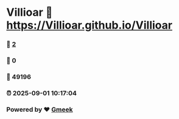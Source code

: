 # Villioar :link: https://Villioar.github.io/Villioar 
### :page_facing_up: [2](https://Villioar.github.io/Villioar/tag.html) 
### :speech_balloon: 0 
### :hibiscus: 49196 
### :alarm_clock: 2025-09-01 10:17:04 
### Powered by :heart: [Gmeek](https://github.com/Meekdai/Gmeek)
